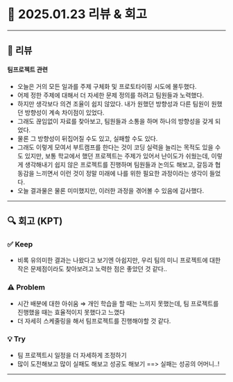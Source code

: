 # 📅 2025.01.23 리뷰 & 회고

---

## 📝 리뷰

#### 팀프로젝트 관련

- 오늘은 거의 모든 일과를 주제 구체화 및 프로토타이핑 시도에 몰두했다.
- 어제 정한 주제에 대해서 더 자세한 문제 정의를 하려고 팀원들과 노력했다.
- 하지만 생각보다 의견 조율이 쉽지 않았다. 내가 원했던 방향성과 다른 팀원이 원했던 방향성이 계속 차이점이 있었다.
- 그래도 끊임없이 자료를 찾아보고, 팀원들과 소통을 하며 하나의 방향성을 갖게 되었다.
- 물론 그 방향성이 뒤집어질 수도 있고, 실패할 수도 있다.
- 그래도 이렇게 모여서 부트캠프를 한다는 것이 코딩 실력을 늘리는 목적도 있을 수도 있지만, 보통 학교에서 했던 프로젝트는 주제가 있어서 난이도가 쉬웠는데, 이렇게 생각해내기 쉽지 않은 프로젝트를 진행하며 팀원들과 논의도 해보고, 갈등과 협동감을 느끼면서 이런 것이 정말 미래에 나를 위한 필요한 과정이라는 생각이 들었다.
- 오늘 결과물은 물론 미미했지만, 이러한 과정을 겪어볼 수 있음에 감사했다.

---

## 🔍 회고 (KPT)

### ✅ Keep

- 비록 유의미한 결과는 나왔다고 보기엔 아쉽지만, 우리 팀의 미니 프로젝트에 대한 작은 문제점이라도 찾아보려고 노력한 점은 좋았던 것 같다..

### ⚠️ Problem

- 시간 배분에 대한 아쉬움 ⇒ 개인 학습을 할 때는 느끼지 못했는데, 팀 프로젝트를 진행했을 때는 효율적이지 못했다고 느꼈다
- 더 자세히 스케줄링을 해서 팀프로젝트를 진행해야할 것 같다.

### 💡 Try

- 팀 프로젝트시 일정을 더 자세하게 조정하기
- 많이 도전해보고 많이 실패도 해보고 성공도 해보기 ==> 실패는 성공의 어머니..!

---
